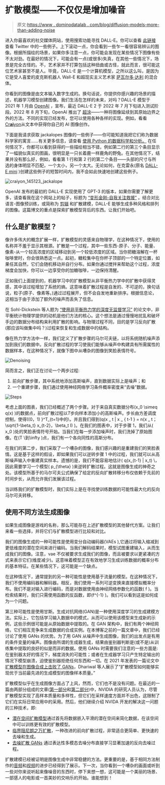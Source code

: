 # 扩散模型——不仅仅是增加噪音

> 原文:[https://www . dominodatalab . com/blog/diffusion-models-more-than-adding-noise](https://www.dominodatalab.com/blog/diffusion-models-more-than-adding-noise)

进入你最喜欢的社交媒体网站，使用搜索功能寻找 DALL-E。你可以查看 [此链接](https://twitter.com/search?q=%23Dall-E&src=typed_query&f=top) 查看 Twitter 中的一些例子。上下滚动一点，你会看到一些乍一看很容易辨认的图像。根据所描绘的场景，如果你多注意一点，你可能会发现在某些情况下图像有些不太对劲。在最好的情况下，可能会有一点(或很多)失真，在其他一些情况下，场景是完全古怪的。不，艺术家并不打算包括这种扭曲或古怪，就此而言，很可能这位艺术家甚至不是人。毕竟，DALL-E 是一个计算机模型，之所以这么叫，是因为它是受人喜爱的皮克斯机器人 Wall-E 和超现实主义艺术家 [萨瓦尔多·达利](https://en.wikipedia.org/wiki/Salvador_Dal%C3%AD) 的混合体。

你看到的图像是由文本输入数字生成的。换句话说，你提供你感兴趣的场景的描述，机器学习模型创建图像。我们生活在怎样的未来，对吗？DALL-E 模型于 2021 年 1 月由 [OpenAI](https://openai.com) ，宣布，最近 DALL-E 2 于 2022 年 7 月下旬进入测试阶段。2022 年 8 月下旬，OpenAI 推出了 [超涂](https://openai.com/blog/dall-e-introducing-outpainting/)——一种将图像延续到其原始边界之外的方法。不同的实现已经发布，您可以使用各种各样的实现。例如，看看[Cr**ai**yon](https://www.craiyon.com/)从文本中获得你自己的 AI 图像创作。

下面是我请求获取 jackalopes 图像的一些例子——你可能知道我把它们称为数据科学家的寓言……有关更多信息，请查看 [使用 Python 的数据科学和分析。](http://bit.ly/DataSciencePython) 在任何情况下，你都可以看到获得的一些描绘相当不错，例如第二行的第三个条目显示了一幅貌似真实的图画，很明显是一只长着鹿一样鹿角的野兔。在其他情况下，结果并没有那么好，例如，看看第 1 行和第 2 行的第二个条目——头部的尺寸与所选的身体明显不匹配，一个太小，另一个太大。无论如何，在克雷永(原名 [DALL-E mini](https://wandb.ai/dalle-mini/dalle-mini/reports/DALL-E-mini-Generate-Images-from-Any-Text-Prompt--VmlldzoyMDE4NDAy#:~:text=The%20Story%20Behind%20DALL·E%20mini) )创建这些例子的短暂时间内，我不会如此快速地创建这些例子。

![craiyon_145123_jackalope](../Images/8181a24e23dee40774e7ac448803c406.png)

OpenAI 发布的最初的 DALL-E 实现使用了 GPT-3 的版本，如果你需要了解更多，请查看我在这个网站上的帖子，标题为 [“变形金刚-自我关注救援”](https://www.dominodatalab.com/blog/transformers-self-attention-to-the-rescue) 。结合对比语言-图像预训练，或简称为 [剪辑](https://github.com/openai/CLIP) 和扩散建模，DALL-E 能够生成多种风格和排列的图像。这篇博文的重点是探索扩散模型背后的东西。让我们开始吧。

## 什么是扩散模型？

像许多伟大的概念扩展一样，扩散模型的灵感来自物理学，在这种情况下，使用的名称并不羞于显示其根源。扩散是一个过程，其中一些东西-原子、分子、能量、像素-从一个较高浓度的区域移动到另一个较低浓度的区域。当你把糖溶解在一杯咖啡里时，你会很熟悉这一点。起初，糖粒集中在你杯子顶部的一个特定位置，如果任其自然，它们会随机移动并自行分布。如果你通过搅拌来帮助这个过程，浓度梯度会加快，你可以一边享受你的加糖咖啡，一边保持清醒。

正如我们上面提到的，机器学习中的扩散模型从非平衡热力学中的扩散中获得灵感，其中该过程增加了系统的熵。这意味着扩散过程是自发的、不可逆的，换句话说，粒子(原子、像素等。)通过过程展开，但不会自发地重新排序。根据信息论，这相当于由于添加了额外的噪声而丢失了信息。

在 Sohl-Dickstein 等人题为 [“使用非平衡热力学的深度无监督学习”](https://arxiv.org/abs/1503.03585) 的论文中，非平衡统计物理学提供的动机是他们方法的核心。这个想法是通过慢慢地扰乱和破坏手边的数据分布结构来利用扩散的影响。与物理过程不同，目的是学习反向扩散(那应该叫做集中吗？)过程来恢复和生成数据中的结构。

像在热力学方法中一样，我们定义了扩散步骤的马尔可夫链，以将系统随机噪声添加到我们的数据中。反向扩散过程的学习使我们能够从噪声中构建具有所需属性的数据样本，在这种情况下，就像下图中从嘈杂的图像到笑脸表情符号。

![Denoising](../Images/7866660263508c3239d1ba9ed2fadd16.png)

简而言之，我们正在讨论一个两步过程:

1.  前向扩散步骤，其中系统地添加高斯噪声，直到数据实际上是噪声；和
2.  一个重建步骤，我们通过使用神经网络学习条件概率密度来“去噪”数据。

![Steps](../Images/09081276b72f170f50ca84edf085e895.png)

考虑上面的图表，我们已经概述了两个步骤。对于来自真实数据分布\(x_0 \simeq q(x) \)的数据点，前向扩散过程以$T$步向样本添加小的高斯噪声。步长由方差调度控制，使得\((0，1) \}^T_{t=1}中的\，并且我们得到\(q(x _ t | x _ { t-1 } = n(x _ t；\sqrt{1-\beta_t} x_{t-2}，\beta_t I) \)。在我们的图表中，对于步骤 1，我们从\( x_0 \)处的笑脸表情符号开始。当我们在每一步添加噪声时，我们洗掉了原始图像。在\(T \到\infty \)点，我们有一个各向同性的高斯分布。

在我们的第二步，我们采取了一个嘈杂的图像，我们感兴趣的是重建我们的笑脸表情。这是基于这样的假设，即如果我们可以逆转步骤 1 中的过程，我们就可以从高斯噪声输入中重建真实样本。遗憾的是，我们不能容易地估计\( q(x_{t-1} | x_t) \，因此需要学习一个模型\( p_{\theta} \)来逆转扩散过程。这就是图像生成的神奇之处。该模型所基于的马尔可夫公式确保了给定的反向扩散转移分布仅依赖于先前的时间步长，从而允许我们发展该过程。

当训练我们的扩散模型时，我们实际上是在寻找使训练数据的可能性最大化的反向马尔可夫转移。

## 使用不同方法生成图像

如果生成图像是游戏的名称，那么可能存在上述扩散模型的其他替代方案。让我们来看一些选择，并将它们与扩散模型进行比较和对比。

我们的图像生成的一种可能性是使用变分自动编码器(VAEs ),它通过将输入缩减到更低维度的潜在空间来进行编码。当我们解码结果时，模型试图重建输入，从而生成我们的图像。注意，vae 不仅被要求生成我们的图像，而且被要求以更紧凑的方式来表示它们(维度减少)。这意味着模型正在有效地学习生成训练数据的概率分布的基本特征。在某些情况下，这可能是一个缺点。

在这种情况下，通常提到的另一种可能性是使用基于流量的模型。在这种情况下，我们不使用编码器和解码器。相反，我们使用一系列可逆变换来直接模拟概率分布。我们不是对输入进行编码，而是对数据使用由神经网络参数化的函数\( f \)。当检索结果时，我们只需使用函数的反函数，即(f^{-1} \)。我们可以看到这是如何成为一个问题。

第三种可能性是使用甘斯。生成对抗网络(GAN)是一种使用深度学习的生成建模方法。实际上，它包括学习输入数据中的模式，从而可以使用该模型来生成新的示例，这些示例很可能是从原始数据中提取的。在 GAN 架构中，我们有两个神经网络，它们相互竞争来生成数据的合成实例。在本博客之前的一篇文章中，我们已经讨论了使用 GANs 的优势。为了用 GAN 从噪声中生成图像，我们的出发点是有用的条件变量的噪声。图像由所谓的生成器生成，结果由鉴别器判断是(或不是)从训练集中提取的良好的似是而非的数据。使用 GANs 时需要我们注意的一些方面是:在鉴别器太好的情况下，梯度消失的可能性；或者在生成器学习只产生特定输出的情况下模型崩溃，迫使鉴别器拒绝任何东西和一切。在 2021 年发表的一篇论文中[扩散模型在图像合成上击败了 GANs](https://arxiv.org/abs/2105.05233)，Dhariwal 等人展示了“扩散模型如何能够实现优于当前最先进的生成模型的图像样本质量。”

扩散模型似乎在生成图像方面占了上风，然而，它们也不是没有问题。在最近的一篇由两部分组成的文章([第一部分](https://developer.nvidia.com/blog/improving-diffusion-models-as-an-alternative-to-gans-part-1/)和[第二部分](https://developer.nvidia.com/blog/improving-diffusion-models-as-an-alternative-to-gans-part-2/))中，NVIDIA 的研究人员认为，尽管扩散模型实现了高样本质量和多样性，但它们在采样速度方面并不出色，这限制了它们在实际日常应用中的采用。然后，他们继续介绍 NVIDA 开发的解决这一问题的三种技术，即:

*   [潜在空间扩散模型](https://nvlabs.github.io/LSGM/)通过首先将数据嵌入平滑的潜在空间来简化数据，在该空间中可以训练更有效的扩散模型。
*   [临界阻尼朗之万扩散](https://nv-tlabs.github.io/CLD-SGM/)，一种改进的前向扩散过程，非常适合更简单、更快速的去噪和生成。
*   [去噪扩散 GANs](https://nvlabs.github.io/denoising-diffusion-gan/) 通过表达性多模态去噪分布直接学习显著加速的反向去噪过程。

扩散建模已经被证明是图像生成中非常稳健的方法。更重要的是，基于相同方法制作的[音频](https://arxiv.org/abs/2009.09761v1)和[视频](https://arxiv.org/abs/2204.03458)的进步已经得到了展示。下一次，当你看到一个嘈杂的画面或听到一些对你来说听起来像噪音的东西时，停下来想一想，这可能是一个美丽的场景、一部感人的电影或一首美妙的交响乐的开始。谁能想到！
